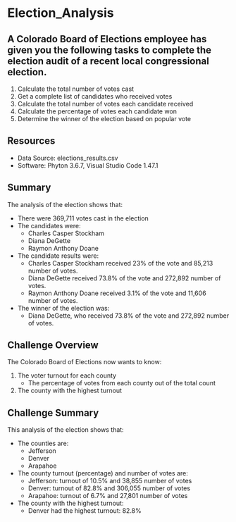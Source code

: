 # Election_Analysis

## A Colorado Board of Elections employee has given you the following tasks to complete the election audit of a recent local congressional election.

1. Calculate the total number of votes cast
2. Get a complete list of candidates who received votes
3. Calculate the total number of votes each candidate received
4. Calculate the percentage of votes each candidate won
5. Determine the winner of the election based on popular vote

## Resources
- Data Source: elections_results.csv
- Software: Phyton 3.6.7, Visual Studio Code 1.47.1

## Summary
The analysis of the election shows that:
- There were 369,711 votes cast in the election
- The candidates were:
    - Charles Casper Stockham
    - Diana DeGette
    - Raymon Anthony Doane
- The candidate results were:
    - Charles Casper Stockham received 23% of the vote and 85,213 number of votes.
    - Diana DeGette received 73.8% of the vote and 272,892 number of votes.
    - Raymon Anthony Doane received 3.1% of the vote and 11,606 number of votes.
- The winner of the election was:
    - Diana DeGette, who received 73.8% of the vote and 272,892 number of votes.
    
## Challenge Overview
The Colorado Board of Elections now wants to know:
1. The voter turnout for each county
    - The percentage of votes from each county out of the total count
2. The county with the highest turnout

## Challenge Summary
This analysis of the election shows that:
- The counties are:
    - Jefferson
    - Denver
    - Arapahoe
- The county turnout (percentage) and number of votes are:
    - Jefferson: turnout of 10.5% and 38,855 number of votes
    - Denver: turnout of 82.8% and 306,055 number of votes
    - Arapahoe: turnout of 6.7% and 27,801 number of votes
- The county with the highest turnout:
    - Denver had the highest turnout: 82.8%
    
    
